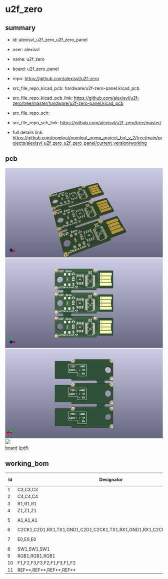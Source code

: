 # u2f_zero
 
## summary 
* id: alexisvl_u2f_zero_u2f_zero_panel
* user: alexisvl
* name: u2f_zero
* board: u2f_zero_panel
* repo: https://github.com/alexisvl/u2f-zero
* src_file_repo_kicad_pcb: hardware/u2f-zero-panel.kicad_pcb
* src_file_repo_kicad_pcb_link: https://github.com/alexisvl/u2f-zero/tree/master/hardware/u2f-zero-panel.kicad_pcb


* src_file_repo_sch: 
* src_file_repo_sch_link: https://github.com/alexisvl/u2f-zero/tree/master/
* full details link: https://github.com/oomlout/oomlout_oomp_project_bot_v_2/tree/main/projects/alexisvl_u2f_zero_u2f_zero_panel/current_version/working  



## pcb  
![](working_3d_600.png) 
![](working_3d_front_600.png)  
![](working_3d_back_600.png)  
![](working_600.png)  
[board (pdf)](working.pdf)  

## working_bom
| Id | Designator | Footprint | Quantity | Designation | Supplier and ref |  | None | 
| --- | --- | --- | --- | --- | --- | --- | --- | 
| 1 | C3,C3,C3 | C_0402 | 3 | 0.1uF |  |  | [''] | 
| 2 | C4,C4,C4 | C_0603 | 3 | 4.7uF |  |  | [''] | 
| 3 | R1,R1,R1 | R_0603 | 3 | 100 |  |  | [''] | 
| 4 | Z1,Z1,Z1 | SOT-553 | 3 | DF5A5.6JE |  |  | [''] | 
| 5 | A1,A1,A1 | SOIC-8_3.9x4.9mm_Pitch1.27mm | 3 | ATECC508A |  |  | [''] | 
| 6 | C2CK1,C2D1,RX1,TX1,GND1,C2D1,C2CK1,TX1,RX1,GND1,RX1,C2CK1,TX1,C2D1,GND1 | debug | 15 | debug-pin |  |  | [''] | 
| 7 | E0,E0,E0 | QSOP-24_3.9x8.7mm_Pitch0.635mm_fat | 3 | EFM8UB1_24pin |  |  | [''] | 
| 8 | SW1,SW1,SW1 | u2f-button | 3 | SW_PUSH |  |  | [''] | 
| 9 | RGB1,RGB1,RGB1 | LED-0606 | 3 | CA_RGB |  |  | [''] | 
| 10 | F1,F2,F3,F3,F2,F1,F3,F1,F2 | u2f-fiducial | 9 | u2f-fiducial |  |  | [''] | 
| 11 | REF**,REF**,REF**,REF** | mousebites | 4 | mousebites |  |  | [''] | 




